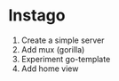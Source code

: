 # Instago

1. Create a simple server
2. Add mux (gorilla)
3. Experiment go-template
4. Add home view
